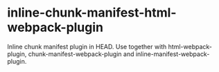 # inline-chunk-manifest-html-webpack-plugin
Inline chunk manifest plugin in HEAD. Use together with html-webpack-plugin, chunk-manifest-webpack-plugin and inline-manifest-webpack-plugin.
